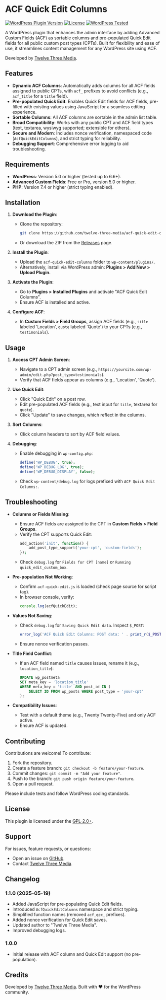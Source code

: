 # ACF Quick Edit Columns

[![WordPress Plugin Version](https://img.shields.io/badge/version-1.1.0-blue)](https://github.com/twelve-three-media/acf-quick-edit-columns)
[![License](https://img.shields.io/badge/license-GPL--2.0%2B-green)](https://www.gnu.org/licenses/gpl-2.0.html)
[![WordPress Tested](https://img.shields.io/badge/WordPress-6.6%2B-blue)](https://wordpress.org)

A WordPress plugin that enhances the admin interface by adding Advanced Custom Fields (ACF) as sortable columns and pre-populated Quick Edit fields for all public custom post types (CPTs). Built for flexibility and ease of use, it streamlines content management for any WordPress site using ACF.

Developed by [Twelve Three Media](https://twelvethreemedia.com).

## Features

- **Dynamic ACF Columns**: Automatically adds columns for all ACF fields assigned to public CPTs, with `acf_` prefixes to avoid conflicts (e.g., `acf_title` for a `title` field).
- **Pre-populated Quick Edit**: Enables Quick Edit fields for ACF fields, pre-filled with existing values using JavaScript for a seamless editing experience.
- **Sortable Columns**: All ACF columns are sortable in the admin list table.
- **Broad Compatibility**: Works with any public CPT and ACF field types (text, textarea, wysiwyg supported; extensible for others).
- **Secure and Modern**: Includes nonce verification, namespaced code (`AcfQuickEditColumns`), and strict typing for reliability.
- **Debugging Support**: Comprehensive error logging to aid troubleshooting.

## Requirements

- **WordPress**: Version 5.0 or higher (tested up to 6.6+).
- **Advanced Custom Fields**: Free or Pro, version 5.0 or higher.
- **PHP**: Version 7.4 or higher (strict typing enabled).

## Installation

1. **Download the Plugin**:
   - Clone the repository:
     ```bash
     git clone https://github.com/twelve-three-media/acf-quick-edit-columns.git
     ```
   - Or download the ZIP from the [Releases](https://github.com/twelve-three-media/acf-quick-edit-columns/releases) page.

2. **Install the Plugin**:
   - Upload the `acf-quick-edit-columns` folder to `wp-content/plugins/`.
   - Alternatively, install via WordPress admin: **Plugins > Add New > Upload Plugin**.

3. **Activate the Plugin**:
   - Go to **Plugins > Installed Plugins** and activate "ACF Quick Edit Columns".
   - Ensure ACF is installed and active.

4. **Configure ACF**:
   - In **Custom Fields > Field Groups**, assign ACF fields (e.g., `title` labeled 'Location', `quote` labeled 'Quote') to your CPTs (e.g., `testimonials`).

## Usage

1. **Access CPT Admin Screen**:
   - Navigate to a CPT admin screen (e.g., `https://yoursite.com/wp-admin/edit.php?post_type=testimonials`).
   - Verify that ACF fields appear as columns (e.g., 'Location', 'Quote').

2. **Use Quick Edit**:
   - Click "Quick Edit" on a post row.
   - Edit pre-populated ACF fields (e.g., text input for `title`, textarea for `quote`).
   - Click "Update" to save changes, which reflect in the columns.

3. **Sort Columns**:
   - Click column headers to sort by ACF field values.

4. **Debugging**:
   - Enable debugging in `wp-config.php`:
     ```php
     define('WP_DEBUG', true);
     define('WP_DEBUG_LOG', true);
     define('WP_DEBUG_DISPLAY', false);
     ```
   - Check `wp-content/debug.log` for logs prefixed with `ACF Quick Edit Columns:`.

## Troubleshooting

- **Columns or Fields Missing**:
  - Ensure ACF fields are assigned to the CPT in **Custom Fields > Field Groups**.
  - Verify the CPT supports Quick Edit:
    ```php
    add_action('init', function() {
        add_post_type_support('your-cpt', 'custom-fields');
    });
    ```
  - Check `debug.log` for `Fields for CPT [name]` or `Running quick_edit_custom_box`.

- **Pre-population Not Working**:
  - Confirm `acf-quick-edit.js` is loaded (check page source for script tag).
  - In browser console, verify:
    ```javascript
    console.log(acfQuickEdit);
    ```

- **Values Not Saving**:
  - Check `debug.log` for `Saving Quick Edit data`. Inspect `$_POST`:
    ```php
    error_log('ACF Quick Edit Columns: POST data: ' . print_r($_POST, true));
    ```
  - Ensure nonce verification passes.

- **Title Field Conflict**:
  - If an ACF field named `title` causes issues, rename it (e.g., `location_title`):
    ```sql
    UPDATE wp_postmeta
    SET meta_key = 'location_title'
    WHERE meta_key = 'title' AND post_id IN (
        SELECT ID FROM wp_posts WHERE post_type = 'your-cpt'
    );
    ```

- **Compatibility Issues**:
  - Test with a default theme (e.g., Twenty Twenty-Five) and only ACF active.
  - Ensure ACF is updated.

## Contributing

Contributions are welcome! To contribute:

1. Fork the repository.
2. Create a feature branch: `git checkout -b feature/your-feature`.
3. Commit changes: `git commit -m "Add your feature"`.
4. Push to the branch: `git push origin feature/your-feature`.
5. Open a pull request.

Please include tests and follow WordPress coding standards.

## License

This plugin is licensed under the [GPL-2.0+](https://www.gnu.org/licenses/gpl-2.0.html).

## Support

For issues, feature requests, or questions:
- Open an issue on [GitHub](https://github.com/twelve-three-media/acf-quick-edit-columns/issues).
- Contact [Twelve Three Media](https://twelvethreemedia.com).

## Changelog

### 1.1.0 (2025-05-19)
- Added JavaScript for pre-populating Quick Edit fields.
- Introduced `AcfQuickEditColumns` namespace and strict typing.
- Simplified function names (removed `acf_qec_` prefixes).
- Added nonce verification for Quick Edit saves.
- Updated author to "Twelve Three Media".
- Improved debugging logs.

### 1.0.0
- Initial release with ACF column and Quick Edit support (no pre-population).

## Credits

Developed by [Twelve Three Media](https://twelvethreemedia.com). Built with ❤️ for the WordPress community.